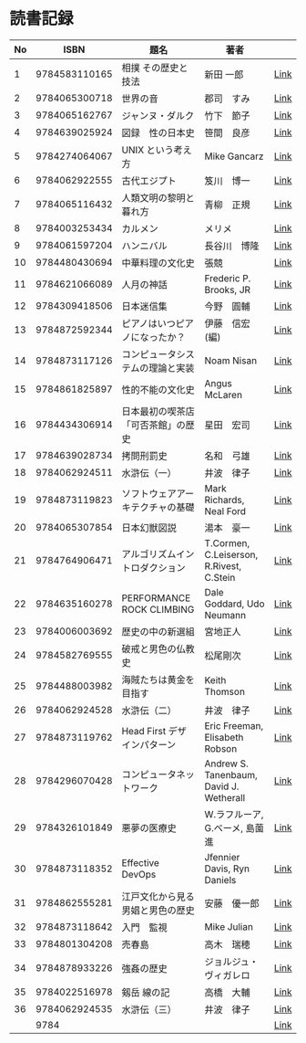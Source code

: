 # 読書記録

| No  | ISBN          | 題名                               | 著者                                     |                          |
| --- | ------------- | ---------------------------------- | ---------------------------------------- | ------------------------ |
| 1   | 9784583110165 | 相撲 その歴史と技法                | 新田 一郎                                | [Link](9784583110165.md) |
| 2   | 9784065300718 | 世界の音                           | 郡司　すみ                               | [Link](9784065300718.md) |
| 3   | 9784065162767 | ジャンヌ・ダルク                   | 竹下　節子                               | [Link](9784065162767.md) |
| 4   | 9784639025924 | 図録　性の日本史                   | 笹間　良彦                               | [Link](9784639025924.md) |
| 5   | 9784274064067 | UNIX という考え方                  | Mike Gancarz                             | [Link](9784274064067.md) |
| 6   | 9784062922555 | 古代エジプト                       | 笈川　博一                               | [Link](9784062922555.md) |
| 7   | 9784065116432 | 人類文明の黎明と暮れ方             | 青柳　正規                               | [Link](9784065116432.md) |
| 8   | 9784003253434 | カルメン                           | メリメ                                   | [Link](9784003253434.md) |
| 9   | 9784061597204 | ハンニバル                         | 長谷川　博隆                             | [Link](9784061597204.md) |
| 10  | 9784480430694 | 中華料理の文化史                   | 張競                                     | [Link](9784480430694.md) |
| 11  | 9784621066089 | 人月の神話                         | Frederic P. Brooks, JR                   | [Link](9784621066089.md) |
| 12  | 9784309418506 | 日本迷信集                         | 今野　圓輔                               | [Link](9784309418506.md) |
| 13  | 9784872592344 | ピアノはいつピアノになったか？     | 伊藤　信宏(編)                           | [Link](9784872592344.md) |
| 14  | 9784873117126 | コンピュータシステムの理論と実装   | Noam Nisan                               | [Link](9784873117126.md) |
| 15  | 9784861825897 | 性的不能の文化史                   | Angus McLaren                            | [Link](9784861825897.md) |
| 16  | 9784434306914 | 日本最初の喫茶店「可否茶館」の歴史 | 星田　宏司                               | [Link](9784434306914.md) |
| 17  | 9784639028734 | 拷問刑罰史                         | 名和　弓雄                               | [Link](9784639028734.md) |
| 18  | 9784062924511 | 水滸伝（一）                       | 井波　律子                               | [Link](9784062924511.md) |
| 19  | 9784873119823 | ソフトウェアアーキテクチャの基礎   | Mark Richards, Neal Ford                 | [Link](9784873119823.md) |
| 20  | 9784065307854 | 日本幻獣図説                       | 湯本　豪一                               | [Link](9784065307854.md) |
| 21  | 9784764906471 | アルゴリズムイントロダクション     | T.Cormen, C.Leiserson, R.Rivest, C.Stein | [Link](9784764906471.md) |
| 22  | 9784635160278 | PERFORMANCE ROCK CLIMBING          | Dale Goddard, Udo Neumann                | [Link](9784635160278.md) |
| 23  | 9784006003692 | 歴史の中の新選組                   | 宮地正人                                 | [Link](9784006003692.md) |
| 24  | 9784582769555 | 破戒と男色の仏教史                 | 松尾剛次                                 | [Link](9784582769555.md) |
| 25  | 9784488003982 | 海賊たちは黄金を目指す             | Keith Thomson                            | [Link](9784488003982.md) |
| 26  | 9784062924528 | 水滸伝（二）                       | 井波　律子                               | [Link](9784062924528.md) |
| 27  | 9784873119762 | Head First デザインパターン        | Eric Freeman, Elisabeth Robson           | [Link](9784873119762.md) |
| 28  | 9784296070428 | コンピュータネットワーク           | Andrew S. Tanenbaum, David J. Wetherall  | [Link](9784296070428.md) |
| 29  | 9784326101849 | 悪夢の医療史                       | W.ラフルーア, G.ベーメ, 島薗 進          | [Link](9784326101849.md) |
| 30  | 9784873118352 | Effective DevOps                   | Jfennier Davis, Ryn Daniels              | [Link](9784873118352.md) |
| 31  | 9784862555281 | 江戸文化から見る 男娼と男色の歴史  | 安藤　優一郎                             | [Link](9784862555281.md) |
| 32  | 9784873118642 | 入門　監視                         | Mike Julian                              | [Link](9784873118642.md) |
| 33  | 9784801304208 | 売春島                             | 高木　瑞穂                               | [Link](9784801304208.md) |
| 34  | 9784878933226 | 強姦の歴史                         | ジョルジュ・ヴィガレロ                   | [Link](9784878933226.md) |
| 35  | 9784022516978 | 剱岳 線の記                        | 高橋　大輔                               | [Link](9784022516978.md) |
| 36  | 9784062924535 | 水滸伝（三）                       | 井波　律子                               | [Link](9784062924535.md) |
|     | 9784          |                                    |                                          | [Link](.md)              |
